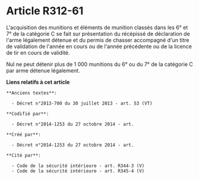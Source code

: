 # Article R312-61

L'acquisition des munitions et éléments de munition classés dans les 6° et 7° de la catégorie C se fait sur présentation du
récépissé de déclaration de l'arme légalement détenue et du permis de chasser accompagné d'un titre de validation de l'année
en cours ou de l'année précédente ou de la licence de tir en cours de validité.

Nul ne peut détenir plus de 1 000 munitions du 6° ou du 7° de la catégorie C par arme détenue légalement.

**Liens relatifs à cet article**

	**Anciens textes**:

	  - Décret n°2013-700 du 30 juillet 2013 - art. 53 (VT)

	**Codifié par**:

	  - Décret n°2014-1253 du 27 octobre 2014 - art.

	**Créé par**:

	  - Décret n°2014-1253 du 27 octobre 2014 - art.

	**Cité par**:

	  - Code de la sécurité intérieure - art. R344-3 (V)
	  - Code de la sécurité intérieure - art. R345-4 (V)
